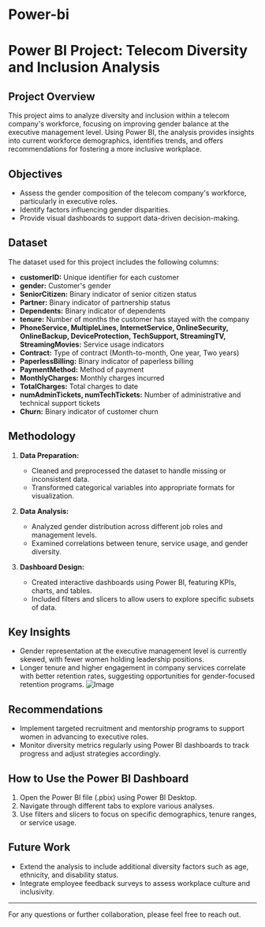 # Power-bi
# Power BI Project: Telecom Diversity and Inclusion Analysis

## Project Overview
This project aims to analyze diversity and inclusion within a telecom company's workforce, focusing on improving gender balance at the executive management level. Using Power BI, the analysis provides insights into current workforce demographics, identifies trends, and offers recommendations for fostering a more inclusive workplace.

## Objectives
- Assess the gender composition of the telecom company's workforce, particularly in executive roles.
- Identify factors influencing gender disparities.
- Provide visual dashboards to support data-driven decision-making.

## Dataset
The dataset used for this project includes the following columns:
- **customerID:** Unique identifier for each customer
- **gender:** Customer's gender
- **SeniorCitizen:** Binary indicator of senior citizen status
- **Partner:** Binary indicator of partnership status
- **Dependents:** Binary indicator of dependents
- **tenure:** Number of months the customer has stayed with the company
- **PhoneService, MultipleLines, InternetService, OnlineSecurity, OnlineBackup, DeviceProtection, TechSupport, StreamingTV, StreamingMovies:** Service usage indicators
- **Contract:** Type of contract (Month-to-month, One year, Two years)
- **PaperlessBilling:** Binary indicator of paperless billing
- **PaymentMethod:** Method of payment
- **MonthlyCharges:** Monthly charges incurred
- **TotalCharges:** Total charges to date
- **numAdminTickets, numTechTickets:** Number of administrative and technical support tickets
- **Churn:** Binary indicator of customer churn

## Methodology
1. **Data Preparation:**
   - Cleaned and preprocessed the dataset to handle missing or inconsistent data.
   - Transformed categorical variables into appropriate formats for visualization.

2. **Data Analysis:**
   - Analyzed gender distribution across different job roles and management levels.
   - Examined correlations between tenure, service usage, and gender diversity.

3. **Dashboard Design:**
   - Created interactive dashboards using Power BI, featuring KPIs, charts, and tables.
   - Included filters and slicers to allow users to explore specific subsets of data.

## Key Insights
- Gender representation at the executive management level is currently skewed, with fewer women holding leadership positions.
- Longer tenure and higher engagement in company services correlate with better retention rates, suggesting opportunities for gender-focused retention programs.
![Image](https://github.com/user-attachments/assets/a826a4e1-6245-4c9d-b4c1-0d7e44118e73)
## Recommendations
- Implement targeted recruitment and mentorship programs to support women in advancing to executive roles.
- Monitor diversity metrics regularly using Power BI dashboards to track progress and adjust strategies accordingly.

## How to Use the Power BI Dashboard
1. Open the Power BI file (.pbix) using Power BI Desktop.
2. Navigate through different tabs to explore various analyses.
3. Use filters and slicers to focus on specific demographics, tenure ranges, or service usage.

## Future Work
- Extend the analysis to include additional diversity factors such as age, ethnicity, and disability status.
- Integrate employee feedback surveys to assess workplace culture and inclusivity.

---

For any questions or further collaboration, please feel free to reach out.

